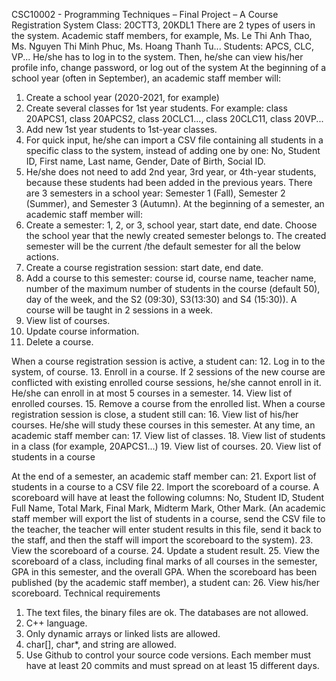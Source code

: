 CSC10002 - Programming Techniques – Final Project – A
Course Registration System
Class: 20CTT3, 20KDL1
There are 2 types of users in the system.
Academic staff members, for example, Ms. Le Thi Anh Thao, Ms. Nguyen Thi Minh Phuc, Ms.
Hoang Thanh Tu...
Students: APCS, CLC, VP...
He/she has to log in to the system.
Then, he/she can view his/her profile info, change password, or log out of the system
At the beginning of a school year (often in September), an academic staff member will:
1. Create a school year (2020-2021, for example)
2. Create several classes for 1st year students. For example: class 20APCS1, class 20APCS2, class 20CLC1..., class 20CLC11, class 20VP...
3. Add new 1st year students to 1st-year classes.
4. For quick input, he/she can import a CSV file containing all students in a specific class to the system, instead of adding one by one: No, Student ID, First name, Last name, Gender, Date of Birth, Social ID.
5. He/she does not need to add 2nd year, 3rd year, or 4th-year students, because these students had been added in the previous years.
There are 3 semesters in a school year: Semester 1 (Fall), Semester 2 (Summer), and Semester 3
(Autumn).
At the beginning of a semester, an academic staff member will:
6. Create a semester: 1, 2, or 3, school year, start date, end date. Choose the school year that the newly created semester belongs to. The created semester will be the current /the default semester for all the below actions.
7. Create a course registration session: start date, end date.
8. Add a course to this semester: course id, course name, teacher name, number of   the maximum number of students in the course (default 50), day of the week, and the S2 (09:30), S3(13:30) and S4 (15:30)). A course will be taught in 2 sessions in a week.
 9. View list of courses. 
10. Update course information. 
11. Delete a course.
 
When a course registration session is active, a student can:
12. Log in to the system, of course.
13. Enroll in a course. If 2 sessions of the new course are conflicted with existing enrolled
course sessions, he/she cannot enroll in it. He/she can enroll in at most 5 courses in a
semester.
14. View list of enrolled courses.
15. Remove a course from the enrolled list.
When a course registration session is close, a student still can:
16. View list of his/her courses. He/she will study these courses in this semester.
At any time, an academic staff member can:
17. View list of classes.
18. View list of students in a class (for example, 20APCS1...)
19. View list of courses.
20. View list of students in a course

At the end of a semester, an academic staff member can:
21. Export list of students in a course to a CSV file
22. Import the scoreboard of a course. A scoreboard will have at least the following columns: No, Student ID, Student Full Name, Total Mark, Final Mark, Midterm Mark, Other Mark. (An academic staff member will export the list of students in a course, send the CSV file to the teacher, the teacher will enter student results in this file, send it back to the staff, and then the staff will import the scoreboard to the system).
23. View the scoreboard of a course.
24. Update a student result.
25. View the scoreboard of a class, including final marks of all courses in the semester, GPA in this semester, and the overall GPA. When the scoreboard has been published (by the academic staff member), a student can:
        26. View his/her scoreboard.
Technical requirements
1. The text files, the binary files are ok. The databases are not allowed.
2. C++ language.
3. Only dynamic arrays or linked lists are allowed.
4. char[], char*, and string are allowed.
5. Use Github to control your source code versions. Each member must have at least 20
commits and must spread on at least 15 different days.

